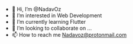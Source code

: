 - 👋 Hi, I’m @NadavOz
- 👀 I’m interested in Web Development
- 🌱 I’m currently learning Flutter
- 💞️ I’m looking to collaborate on ...
- 📫 How to reach me Nadavoz@protonmail.com

<!---
NadavOz/NadavOz is a ✨ special ✨ repository because its `README.md` (this file) appears on your GitHub profile.
You can click the Preview link to take a look at your changes.
--->
